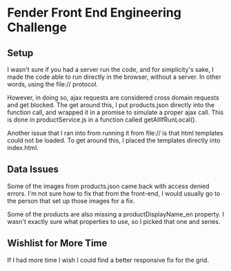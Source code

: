 # Fender Front End Engineering Challenge

## Setup
I wasn't sure if you had a server run the code, and for simplicity's sake, I made the code able to run directly in the browser, without a server.  In other words, using the file:// protocol.

However, in doing so, ajax requests are considered cross domain requests and get blocked.  The get around this, I put products.json directly into the function call, and wrapped it in a promise to simulate a proper ajax call.  This is done in productService.js in a function called getAllIfRunLocal().

Another issue that I ran into from running it from file:// is that html templates could not be loaded.  To get around this, I placed the templates directly into index.html.


## Data Issues
Some of the images from products.json came back with access denied errors.  I'm not sure how to fix that from the front-end, I would usually go to the person that set up those images for a fix.

Some of the products are also missing a productDisplayName_en property.  I wasn't exactly sure what properties to use, so I picked that one and series. 

## Wishlist for More Time
If I had more time I wish I could find a better responsive fix for the grid.
